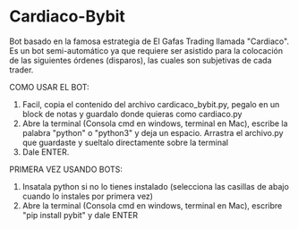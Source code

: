 # Cardiaco-Bybit
 
Bot basado en la famosa estrategia de El Gafas Trading llamada "Cardiaco". Es un bot semi-automático ya que requiere ser asistido para la colocación de las siguientes órdenes (disparos), las cuales son subjetivas de cada trader.


COMO USAR EL BOT:
1. Facil, copia el contenido del archivo cardicaco_bybit.py, pegalo en un block de notas y guardalo donde quieras como cardiaco.py
2. Abre la terminal (Consola cmd en windows, terminal en Mac), escribe la palabra "python" o "python3" y deja un espacio. Arrastra el archivo.py que guardaste y sueltalo directamente sobre la terminal
3. Dale ENTER.


PRIMERA VEZ USANDO BOTS:
1. Insatala python si no lo tienes instalado (selecciona las casillas de abajo cuando lo instales por primera vez)
2. Abre la terminal (Consola cmd en windows, terminal en Mac), escribre "pip install pybit" y dale ENTER
